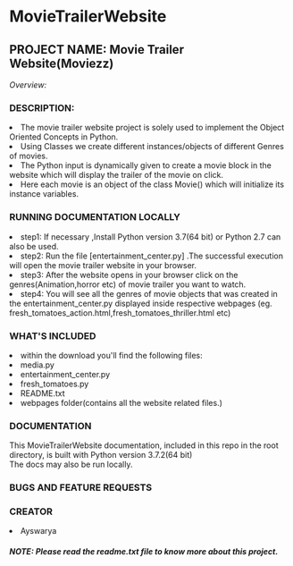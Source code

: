 # MovieTrailerWebsite
<h2>PROJECT NAME: Movie Trailer Website(Moviezz)</h2>
<i>Overview:</i>
<h3>DESCRIPTION:</h3>
	<li>The movie trailer website project is solely used to implement the Object Oriented Concepts in Python.</li>
	<li>Using Classes we create different instances/objects of different Genres of movies.</li>
	<li>The Python input is dynamically given to create a movie block in the website which will display the trailer of the movie  
	     on click.</li>
	<li>Here each movie is an object of the class Movie() which will initialize its instance variables.</li>

<h3>RUNNING DOCUMENTATION LOCALLY</h3>
   <li>step1: If necessary ,Install Python version 3.7(64 bit) or Python 2.7 can also be used.</li> 
   <li>step2: Run the file [entertainment_center.py] .The successful execution will open the movie trailer website in your browser.</li>
   <li>step3: After the website opens in your browser click on the genres(Animation,horror etc) of movie trailer you want to watch.</li> 
   <li>step4: You will see all the genres of movie objects that was created in the entertainment_center.py displayed inside respective webpages (eg. fresh_tomatoes_action.html,fresh_tomatoes_thriller.html etc)</li>
  

<h3> WHAT'S INCLUDED</h3>
<li>within the download you'll find the following files:</li>
<li>media.py</li>
<li>entertainment_center.py</li>
<li>fresh_tomatoes.py</li>
<li>README.txt  </li>
<li>webpages folder(contains all the website related files.)</li>
				
<h3>DOCUMENTATION</h3>

This MovieTrailerWebsite documentation, included in this repo in the root directory, is built with Python version 3.7.2(64 bit)  
The docs may also be run locally.						

<h3>BUGS AND FEATURE REQUESTS</h3>

<h3>CREATOR</h3>
<li>Ayswarya</li> 

<h5>NOTE: Please read the readme.txt file to know more about this project.</h5>

 


    								








                                                                             
               
